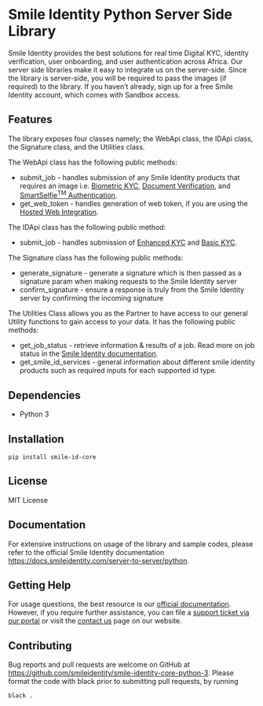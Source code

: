 # Smile Identity Python Server Side Library

Smile Identity provides the best solutions for real time Digital KYC, identity verification, user onboarding, and user authentication across Africa. Our server side libraries make it easy to integrate us on the server-side. Since the library is server-side, you will be required to pass the images (if required) to the library.
If you haven’t already, sign up for a free Smile Identity account, which comes with Sandbox access.

## Features
The library exposes four classes namely; the WebApi class, the IDApi class, the Signature class, and the Utilities class.

The WebApi class has the following public methods:
- submit_job - handles submission of any Smile Identity products that requires an image i.e. [Biometric KYC](https://docs.smileidentity.com/products/biometric-identity-lookup), [Document Verification](https://docs.smileidentity.com/products/document-verification), and [SmartSelfie<sup>TM</sup> Authentication](https://docs.smileidentity.com/products/biometric-authentication).
- get_web_token - handles generation of web token, if you are using the [Hosted Web Integration](https://docs.smileidentity.com/web-mobile-web/web-integration-beta).

The IDApi class has the following public method:
- submit_job - handles submission of [Enhanced KYC](https://docs.smileidentity.com/products/identity-lookup) and [Basic KYC](https://docs.smileidentity.com/products/id-verification).

The Signature class has the following public methods:
- generate_signature - generate a signature which is then passed as a signature param when making requests to the Smile Identity server
- confirm_signature - ensure a response is truly from the Smile Identity server by confirming the incoming signature

The Utilities Class allows you as the Partner to have access to our general Utility functions to gain access to your data. It has the following public methods:
- get_job_status - retrieve information & results of a job. Read more on job status in the [Smile Identity documentation](https://docs.smileidentity.com/further-reading/job-status).
- get_smile_id_services - general information about different smile identity products such as required inputs for each supported id type.

## Dependencies
- Python 3

## Installation
`pip install smile-id-core`

## License
MIT License

## Documentation
For extensive instructions on usage of the library and sample codes, please refer to the official Smile Identity documentation https://docs.smileidentity.com/server-to-server/python.

## Getting Help
For usage questions, the best resource is our [official documentation](https://docs.smileidentity.com/). However, if you require further assistance, you can file a [support ticket via our portal](https://portal.smileidentity.com/partner/support/tickets) or visit the [contact us](https://www.smileidentity.com/contact-us/) page on our website.

## Contributing
Bug reports and pull requests are welcome on GitHub at https://github.com/smileidentity/smile-identity-core-python-3.
Please format the code with black prior to submitting pull requests, by running

`black .`